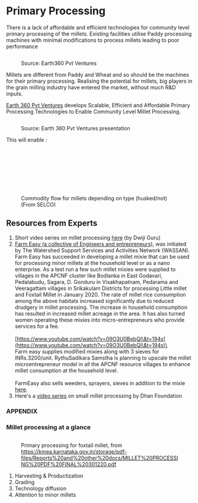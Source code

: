 # Primary Processing

There is a lack of affordable and efficient technologies for community level primary processing of the millets. Existing facilities utilise Paddy processing machines with minimal modifications to process millets leading to poor performance

<figure><img src="../../.gitbook/assets/Screenshot 2023-04-26 at 6.49.31 PM.png" alt=""><figcaption><p>Source: Earth360 Pvt Ventures</p></figcaption></figure>

Millets are different from Paddy and Wheat and so should be the machines for their primary processing. Realising the potential for millets, big players in the grain milling industry have entered the market, without much R\&D inputs.

[Earth 360 Pvt Ventures](https://www.earth360.in/earth360.html) develops Scalable, Efficient and Affordable Primary Processing Technologies to Enable Community Level Millet Processing.&#x20;

<figure><img src="../../.gitbook/assets/Screenshot 2023-04-26 at 6.52.10 PM.png" alt=""><figcaption><p>Source: Earth 360 Pvt Ventures presentation</p></figcaption></figure>

This will enable :

<figure><img src="../../.gitbook/assets/Screenshot 2023-04-26 at 6.52.15 PM.png" alt=""><figcaption></figcaption></figure>

<figure><img src="../../.gitbook/assets/Screenshot 2023-04-26 at 6.59.39 PM.png" alt=""><figcaption></figcaption></figure>

<figure><img src="../../.gitbook/assets/image (48).png" alt=""><figcaption></figcaption></figure>

<figure><img src="../../.gitbook/assets/image (22).png" alt=""><figcaption></figcaption></figure>

<figure><img src="../../.gitbook/assets/image (11).png" alt=""><figcaption></figcaption></figure>

<figure><img src="../../.gitbook/assets/image (13).png" alt=""><figcaption></figcaption></figure>

<figure><img src="../../.gitbook/assets/image (45).png" alt=""><figcaption></figcaption></figure>

<figure><img src="../../.gitbook/assets/image (29).png" alt=""><figcaption></figcaption></figure>

<figure><img src="../../.gitbook/assets/Screenshot 2023-04-25 at 4.15.58 PM.png" alt=""><figcaption><p>Commodity flow for millets depending on type (husked/not) (From SELCO)</p></figcaption></figure>



## Resources from Experts&#x20;

1. Short video series on millet processing [here](https://youtube.com/playlist?list=PLw4jroI0AKyC9avNj1fLKQc78UWAr8sVj) (by Dwiji Guru)
2. [Farm Easy (a collective of Engineers and entrepreneurs)](https://gofarmeasy.in/), was initiated by The Watershed Support Services and Activities Network (WASSAN). Farm Easy has succeeded in developing a millet mixie that can be used for processing minor millets at the household level or as a nano enterprise. As a test run a few such millet mixies were supplied to villages in the APCNF cluster like Bodlanka in East Godavari, Pedalabudu, Sagara, D. Gonduru in Visakhapatnam, Pedarama and Veeragattam villages in Srikakulam Districts for processing Little millet and Foxtail Millet in January 2020. The rate of millet rice consumption among the above habitats increased significantly due to reduced drudgery in millet processing. The increase in household consumption has resulted in increased millet acreage in the area. It has also turned women operating these mixies into micro-entrepreneurs who provide services for a fee.\
   \
   [https://www.youtube.com/watch?v=09O3U0BebQI\&t=194s](https://www.youtube.com/watch?v=09O3U0BebQI\&t=194s)\
   \
   Farm easy supplies modified mixies along with 3 sieves for INRs.3200/unit. RythuSadikara Samstha is planning to upscale the millet microentrepreneur model in all the APCNF resource villages to enhance millet consumption at the household level.  \
   \
   FarmEasy also sells weeders, sprayers, sieves in addition to the mixie [here](https://gofarmeasy.in/shop/).
3. Here's a [video series](https://www.youtube.com/playlist?list=PL5x3RzdVZoKOF3pjLbQjYdtNa-PqKlx65) on small millet processing by Dhan Foundation







### APPENDIX



### Millet processing at a glance

<figure><img src="../../.gitbook/assets/Screenshot 2023-04-18 at 4.03.49 PM.png" alt=""><figcaption><p>Primary processing for foxtail millet, from  <a href="https://kmea.karnataka.gov.in/storage/pdf-files/Reports%20and%20other%20docs/MILLET%20PROCESSING%20PDF%20FINAL%20301220.pdf">https://kmea.karnataka.gov.in/storage/pdf-files/Reports%20and%20other%20docs/MILLET%20PROCESSING%20PDF%20FINAL%20301220.pdf</a></p></figcaption></figure>

1. Harvesting & Productization
2. Grading
3. Technology diffusion
4. Attention to minor millets
